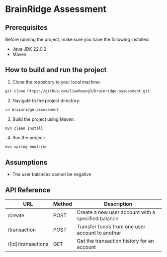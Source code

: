 # BrainRidge Assessment

## Prerequisites
Before running the project, make sure you have the following installed:

- Java JDK 22.0.2
- Maven

## How to build and run the project

1. Clone the repository to your local machine:

```bash
git clone https://github.com/liamhuang3/brainridge-assessment.git
```

2. Navigate to the project directory:

```bash
cd brainridge-assessment
```

3. Build the project using Maven:

```bash
mvn clean install
```

4. Run the project:

```bash
mvn spring-boot:run
```

## Assumptions
- The user balances cannot be negative

## API Reference

|URL| Method | Description|
|------------|-------------|-------------------------------------|
| /create | POST | Create a new user account with a specified balance |
| /transaction | POST | Transfer funds from one user account to another |
| /{id}/transactions | GET | Get the transaction history for an account |
